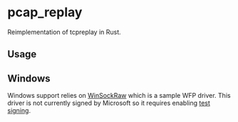 # pcap_replay
Reimplementation of tcpreplay in Rust.

## Usage

## Windows
Windows support relies on [WinSockRaw](https://github.com/Angelomirabella/WinSockRaw) which is a sample WFP driver.
This driver is not currently signed by Microsoft so it requires enabling [test signing](https://learn.microsoft.com/en-us/windows-hardware/drivers/install/the-testsigning-boot-configuration-option).
